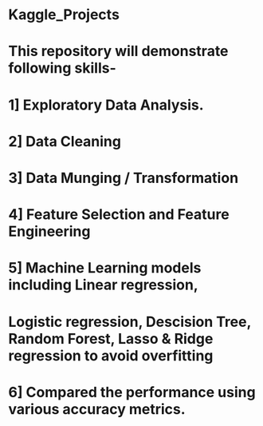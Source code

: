 # Kaggle_Projects



















# This repository will demonstrate following skills-

# 1] Exploratory Data Analysis.
# 2] Data Cleaning
# 3] Data Munging / Transformation
# 4] Feature Selection and Feature Engineering
# 5] Machine Learning models including Linear regression,
# Logistic regression, Descision Tree, Random Forest, Lasso & Ridge regression to avoid overfitting
# 6] Compared the performance using various accuracy metrics.
